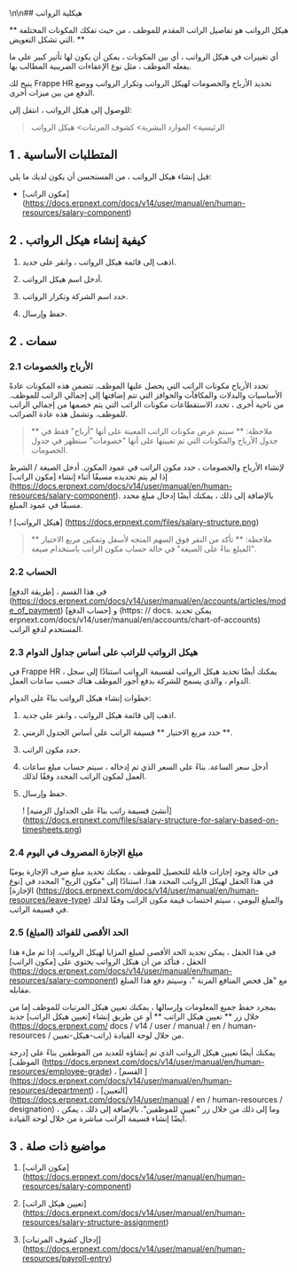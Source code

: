\n\n## هيكلية الرواتب

** هيكل الرواتب هو تفاصيل الراتب المقدم للموظف ، من حيث تفكك المكونات المختلفة التي تشكل التعويض. **

أي تغييرات في هيكل الرواتب ، أي بين المكونات ، يمكن أن يكون لها تأثير كبير على ما يفعله الموظف ، مثل نوع الإعفاءات الضريبية المطالب بها.

يتيح لك Frappe HR تحديد الأرباح والخصومات لهيكل الرواتب وتكرار الرواتب ووضع الدفع من بين ميزات أخرى.

للوصول إلى هيكل الرواتب ، انتقل إلى:

> الرئيسية> الموارد البشرية> كشوف المرتبات> هيكل الرواتب

## 1 \. المتطلبات الأساسية

قبل إنشاء هيكل الرواتب ، من المستحسن أن يكون لديك ما يلي:

* [مكون الراتب] (https://docs.erpnext.com/docs/v14/user/manual/en/human-resources/salary-component)
    

## 2 \. كيفية إنشاء هيكل الرواتب

1. اذهب إلى قائمة هيكل الرواتب ، وانقر على جديد.
    
2. أدخل اسم هيكل الرواتب.
    
3. حدد اسم الشركة وتكرار الرواتب.
    
4. حفظ وإرسال.
    

## 2 \. سمات

### 2.1 الأرباح والخصومات

تحدد الأرباح مكونات الراتب التي يحصل عليها الموظف. تتضمن هذه المكونات عادةً الأساسيات والبدلات والمكافآت والحوافز التي تتم إضافتها إلى إجمالي الراتب للموظف. من ناحية أخرى ، تحدد الاستقطاعات مكونات الراتب التي يتم خصمها من إجمالي الراتب للموظف. وتشمل هذه عادة الضرائب.

> ** ملاحظة: ** سيتم عرض مكونات الراتب المعينة على أنها "أرباح" فقط في جدول الأرباح والمكونات التي تم تعيينها على أنها "خصومات" ستظهر في جدول الخصومات.

لإنشاء الأرباح والخصومات ، حدد مكون الراتب في عمود المكون. أدخل الصيغة / الشرط إذا لم يتم تحديده مسبقًا أثناء إنشاء [مكون الراتب] (https://docs.erpnext.com/docs/v14/user/manual/en/human-resources/salary-component). بالإضافة إلى ذلك ، يمكنك أيضًا إدخال مبلغ محدد مسبقًا في عمود المبلغ.

! [هيكل الرواتب] (https://docs.erpnext.com/files/salary-structure.png)

> ** ملاحظة: ** تأكد من النقر فوق السهم المتجه لأسفل وتمكين مربع الاختيار "المبلغ بناءً على الصيغة" في حالة حساب مكون الراتب باستخدام صيغة.

### 2.2 الحساب

في هذا القسم ، [طريقة الدفع] (https://docs.erpnext.com/docs/v14/user/manual/en/accounts/articles/mode_of_payment) و [حساب الدفع] (https: // docs. يمكن تحديد erpnext.com/docs/v14/user/manual/en/accounts/chart-of-accounts) المستخدم لدفع الراتب.

### 2.3 هيكل الرواتب للراتب على أساس جداول الدوام

في Frappe HR ، يمكنك أيضًا تحديد هيكل الرواتب لقسيمة الرواتب استنادًا إلى سجل الدوام ، والذي يسمح للشركة بدفع أجور الموظف هناك حسب ساعات العمل.

خطوات إنشاء هيكل الرواتب بناءً على الدوام:

1. اذهب إلى قائمة هيكل الرواتب ، وانقر على جديد.
    
2. حدد مربع الاختيار ** قسيمة الراتب على أساس الجدول الزمني **.
    
3. حدد مكون الراتب.
    
4. أدخل سعر الساعة. بناءً على السعر الذي تم إدخاله ، سيتم حساب مبلغ ساعات العمل لمكون الراتب المحدد وفقًا لذلك.
    
5. حفظ وإرسال.
    
    ! [أنشئ قسيمة راتب بناءً على الجداول الزمنية] (https://docs.erpnext.com/files/salary-structure-for-salary-based-on-timesheets.png)
    

### 2.4 مبلغ الإجازة المصروف في اليوم

في حالة وجود إجازات قابلة للتحصيل للموظف ، يمكنك تحديد مبلغ صرف الإجازة يوميًا في هذا الحقل لهيكل الرواتب المحدد هذا. استنادًا إلى "مكون الربح" المحدد في [نوع الإجازة] (https://docs.erpnext.com/docs/v14/user/manual/en/human-resources/leave-type) والمبلغ اليومي ، سيتم احتساب قيمة مكون الراتب وفقًا لذلك في قسيمة الراتب.

### 2.5 الحد الأقصى للفوائد (المبلغ)

في هذا الحقل ، يمكن تحديد الحد الأقصى لمبلغ المزايا لهيكل الرواتب. إذا تم ملء هذا الحقل ، فتأكد من أن هيكل الرواتب يحتوي على [مكون الراتب] (https://docs.erpnext.com/docs/v14/user/manual/en/human-resources/salary-component) مع "هل فحص المنافع المرنة "، وسيتم دفع هذا المبلغ مقابله.

بمجرد حفظ جميع المعلومات وإرسالها ، يمكنك تعيين هيكل المرتبات للموظف إما من خلال زر ** تعيين هيكل الراتب ** أو عن طريق إنشاء [تعيين هيكل الراتب] جديد (https://docs.erpnext.com/ docs / v14 / user / manual / en / human-resources / راتب-هيكل-تعيين) من خلال لوحة القيادة.

يمكنك أيضًا تعيين هيكل الرواتب الذي تم إنشاؤه للعديد من الموظفين بناءً على [درجة الموظف] (https://docs.erpnext.com/docs/v14/user/manual/en/human-resources/employee-grade) ، [القسم ] (https://docs.erpnext.com/docs/v14/user/manual/en/human-resources/department) ، [التعيين] (https://docs.erpnext.com/docs/v14/user/manual / en / human-resources / designation) ، وما إلى ذلك من خلال زر "تعيين للموظفين". بالإضافة إلى ذلك ، يمكن أيضًا إنشاء قسيمة الراتب مباشرة من خلال لوحة القيادة.

## 3 \. مواضيع ذات صلة

1. [مكون الراتب] (https://docs.erpnext.com/docs/v14/user/manual/en/human-resources/salary-component)
    
2. [تعيين هيكل الراتب] (https://docs.erpnext.com/docs/v14/user/manual/en/human-resources/salary-structure-assignment)
    
3. [إدخال كشوف المرتبات] (https://docs.erpnext.com/docs/v14/user/manual/en/human-resources/payroll-entry)
